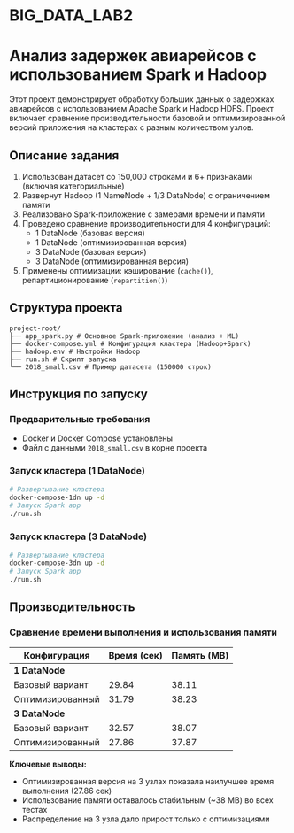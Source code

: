 # BIG_DATA_LAB2

# Анализ задержек авиарейсов с использованием Spark и Hadoop

Этот проект демонстрирует обработку больших данных о задержках авиарейсов с использованием Apache Spark и Hadoop HDFS. Проект включает сравнение производительности базовой и оптимизированной версий приложения на кластерах с разным количеством узлов.

## Описание задания

1. Использован датасет со 150,000 строками и 6+ признаками (включая категориальные)
2. Развернут Hadoop (1 NameNode + 1/3 DataNode) с ограничением памяти
3. Реализовано Spark-приложение с замерами времени и памяти
4. Проведено сравнение производительности для 4 конфигураций:
   - 1 DataNode (базовая версия)
   - 1 DataNode (оптимизированная версия)
   - 3 DataNode (базовая версия)
   - 3 DataNode (оптимизированная версия)
5. Применены оптимизации: кэширование (`cache()`), репартиционирование (`repartition()`)

## Структура проекта
```
project-root/
├── app_spark.py # Основное Spark-приложение (анализ + ML)
├── docker-compose.yml # Конфигурация кластера (Hadoop+Spark)
├── hadoop.env # Настройки Hadoop
├── run.sh # Скрипт запуска
└── 2018_small.csv # Пример датасета (150000 строк)
```

## Инструкция по запуску

### Предварительные требования
- Docker и Docker Compose установлены
- Файл с данными `2018_small.csv` в корне проекта

### Запуск кластера (1 DataNode)
```bash
# Развертывание кластера
docker-compose-1dn up -d
# Запуск Spark app
./run.sh
```

### Запуск кластера (3 DataNode)
```bash
# Развертывание кластера
docker-compose-3dn up -d
# Запуск Spark app
./run.sh
```

## Производительность

### Сравнение времени выполнения и использования памяти

| Конфигурация       | Время (сек) | Память (MB) |
|--------------------|-------------|-------------|
| **1 DataNode**     |             |             |
| Базовый вариант    | 29.84       | 38.11       |
| Оптимизированный   | 31.79       | 38.23       |
| **3 DataNode**     |             |             |
| Базовый вариант    | 32.57       | 38.07       |
| Оптимизированный   | 27.86       | 37.87       |

**Ключевые выводы:**
- Оптимизированная версия на 3 узлах показала наилучшее время выполнения (27.86 сек)
- Использование памяти оставалось стабильным (~38 MB) во всех тестах
- Распределение на 3 узла дало прирост только с оптимизациями




